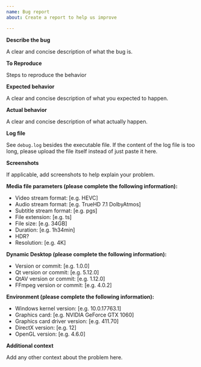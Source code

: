 ```yaml
---
name: Bug report
about: Create a report to help us improve

---
```


**Describe the bug**

A clear and concise description of what the bug is.

**To Reproduce**

Steps to reproduce the behavior

**Expected behavior**

A clear and concise description of what you expected to happen.

**Actual behavior**

A clear and concise description of what actually happen.

**Log file**

See `debug.log` besides the executable file. If the content of the log file is too long, please upload the file itself instead of just paste it here.

**Screenshots**

If applicable, add screenshots to help explain your problem.

**Media file parameters (please complete the following information):**
 - Video stream format: [e.g. HEVC]
 - Audio stream format: [e.g. TrueHD 7.1 DolbyAtmos]
 - Subtitle stream format: [e.g. pgs]
 - File extension: [e.g. ts]
 - File size: [e.g. 34GB]
 - Duration: [e.g. 1h34min]
 - HDR?
 - Resolution: [e.g. 4K]

**Dynamic Desktop (please complete the following information):**
 - Version or commit: [e.g. 1.0.0]
 - Qt version or commit: [e.g. 5.12.0]
 - QtAV version or commit: [e.g. 1.12.0]
 - FFmpeg version or commit: [e.g. 4.0.2]

**Environment (please complete the following information):**
 - Windows kernel version: [e.g. 10.0.17763.1]
 - Graphics card: [e.g. NVIDIA GeForce GTX 1060]
 - Graphics card driver version: [e.g. 411.70]
 - DirectX version: [e.g. 12]
 - OpenGL version: [e.g. 4.6.0]

**Additional context**

Add any other context about the problem here.
